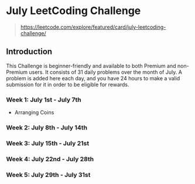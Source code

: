 # July LeetCoding Challenge

> https://leetcode.com/explore/featured/card/july-leetcoding-challenge/

## Introduction
This Challenge is beginner-friendly and available to both Premium and non-Premium users. It consists of 31 daily problems over the month of July. A problem is added here each day, and you have 24 hours to make a valid submission for it in order to be eligible for rewards.

### Week 1: July 1st - July 7th
- Arranging Coins


### Week 2: July 8th - July 14th


### Week 3: July 15th - July 21st


### Week 4: July 22nd - July 28th


### Week 5: July 29th - July 31st

